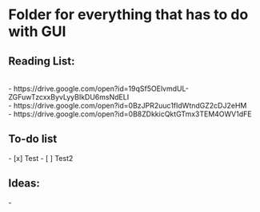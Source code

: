 <h1>Folder for everything that has to do with GUI</h1>

<h2>Reading List:</h2> <br />
	- https://drive.google.com/open?id=19qSf5OElvmdUL-ZGFuwTzcxxByvLyyBIkDU6msNdELI <br />
	- https://drive.google.com/open?id=0BzJPR2uuc1fIdWtndGZ2cDJ2eHM <br />
	- https://drive.google.com/open?id=0B8ZDkkicQktGTmx3TEM4OWV1dFE  <br />

<h2>To-do list</h2>
- [x] Test
- [ ] Test2

<h2>Ideas:</h2>
- 
